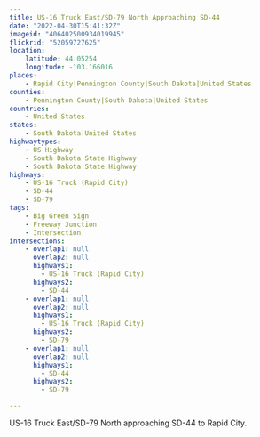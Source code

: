 ```yaml
---
title: US-16 Truck East/SD-79 North Approaching SD-44
date: "2022-04-30T15:41:32Z"
imageid: "406402500934019945"
flickrid: "52059727625"
location:
    latitude: 44.05254
    longitude: -103.166016
places:
    - Rapid City|Pennington County|South Dakota|United States
counties:
    - Pennington County|South Dakota|United States
countries:
    - United States
states:
    - South Dakota|United States
highwaytypes:
    - US Highway
    - South Dakota State Highway
    - South Dakota State Highway
highways:
    - US-16 Truck (Rapid City)
    - SD-44
    - SD-79
tags:
    - Big Green Sign
    - Freeway Junction
    - Intersection
intersections:
    - overlap1: null
      overlap2: null
      highways1:
        - US-16 Truck (Rapid City)
      highways2:
        - SD-44
    - overlap1: null
      overlap2: null
      highways1:
        - US-16 Truck (Rapid City)
      highways2:
        - SD-79
    - overlap1: null
      overlap2: null
      highways1:
        - SD-44
      highways2:
        - SD-79

---
```

US-16 Truck East/SD-79 North approaching SD-44 to Rapid City.